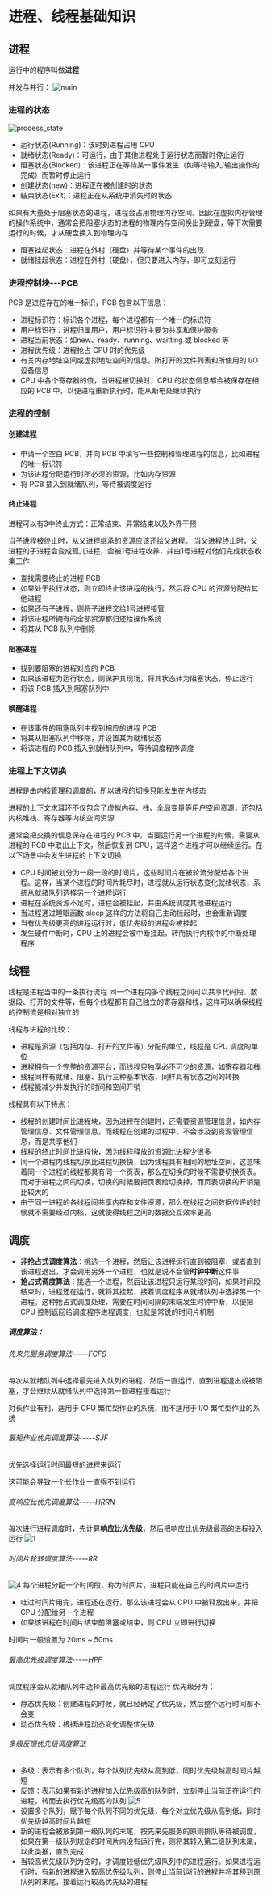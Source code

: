 # 进程、线程基础知识
## 进程
运行中的程序叫做**进程**

并发与并行：
![main](./img/mian.png)

### 进程的状态
![process_state](./img/process_state.png)
* 运行状态(Running)：该时刻进程占用 CPU
* 就绪状态(Ready)：可运行，由于其他进程处于运行状态而暂时停止运行
* 阻塞状态(Blocked)：该进程正在等待某一事件发生（如等待输入/输出操作的完成）而暂时停止运行
* 创建状态(new)：进程正在被创建时的状态
* 结束状态(Exit)：进程正在从系统中消失时的状态

如果有大量处于阻塞状态的进程，进程会占用物理内存空间。因此在虚拟内存管理的操作系统中，通常会把阻塞状态的进程的物理内存空间换出到硬盘，等下次需要运行的时候，才从硬盘换入到物理内存
* 阻塞挂起状态：进程在外村（硬盘）并等待某个事件的出现
* 就绪挂起状态：进程在外村（硬盘），但只要进入内存，即可立刻运行

### 进程控制块---PCB
PCB 是进程存在的唯一标识，PCB 包含以下信息：
* 进程标识符：标识各个进程，每个进程都有一个唯一的标识符
* 用户标识符：进程归属用户，用户标识符主要为共享和保护服务
* 进程当前状态：如new、ready、running、waitting 或 blocked 等
* 进程优先级：进程抢占 CPU 时的优先级
* 有关内存地址空间或虚拟地址空间的信息，所打开的文件列表和所使用的 I/O 设备信息
* CPU 中各个寄存器的值，当进程被切换时，CPU 的状态信息都会被保存在相应的 PCB 中，以便进程重新执行时，能从断电处继续执行

### 进程的控制
#### 创建进程
* 申请一个空白 PCB，并向 PCB 中填写一些控制和管理进程的信息，比如进程的唯一标识符
* 为该进程分配运行时所必须的资源，比如内存资源
* 将 PCB 插入到就绪队列，等待被调度运行

#### 终止进程
进程可以有3中终止方式：正常结束、异常结束以及外界干预

当子进程被终止时，从父进程继承的资源应该还给父进程。
当父进程终止时，父进程的子进程会变成孤儿进程，会被1号进程收养，并由1号进程对他们完成状态收集工作
* 查找需要终止的进程 PCB
* 如果处于执行状态，则立即终止该进程的执行，然后将 CPU 的资源分配给其他进程
* 如果还有子进程，则将子进程交给1号进程接管
* 将该进程所拥有的全部资源都归还给操作系统
* 将其从 PCB 队列中删除

#### 阻塞进程
* 找到要阻塞的进程对应的 PCB
* 如果该进程为运行状态，则保护其现场，将其状态转为阻塞状态，停止运行
* 将该 PCB 插入到阻塞队列中

#### 唤醒进程
* 在该事件的阻塞队列中找到相应的进程 PCB
* 将其从阻塞队列中移除，并设置其为就绪状态
* 将该进程的 PCB 插入到就绪队列中，等待调度程序调度

### 进程上下文切换
进程是由内核管理和调度的，所以进程的切换只能发生在内核态

进程的上下文求耳环不仅包含了虚拟内存、栈、全局变量等用户空间资源，还包括内核堆栈、寄存器等内核空间资源

通常会把交换的信息保存在进程的 PCB 中，当要运行另一个进程的时候，需要从进程的 PCB 中取出上下文，然后恢复到 CPU，这样这个进程才可以继续运行。在以下场景中会发生进程的上下文切换
* CPU 时间被划分为一段一段的时间片，这些时间片在被轮流分配给各个进程。这样，当某个进程的时间片耗尽时，进程就从运行状态变化就绪状态，系统从就绪队列选择另一个进程运行
* 进程在系统资源不足时，进程会被挂起，并由系统调度其他进程运行
* 当进程通过睡眠函数 sleep 这样的方法将自己主动挂起时，也会重新调度
* 当有优先级更高的进程运行时，低优先级的进程会被挂起
* 发生硬件中断时，CPU 上的进程会被中断挂起，转而执行内核中的中断处理程序

## 线程
线程是进程当中的一条执行流程
同一个进程内多个线程之间可以共享代码段、数据段、打开的文件等，但每个线程都有自己独立的寄存器和栈，这样可以确保线程的控制流是相对独立的

线程与进程的比较：
* 进程是资源（包括内存、打开的文件等）分配的单位，线程是 CPU 调度的单位
* 进程拥有一个完整的资源平台，而线程只独享必不可少的资源，如寄存器和栈
* 线程同样有就绪、阻塞、执行三种基本状态，同样具有状态之间的转换
* 线程能减少并发执行的时间和空间开销

线程具有以下特点：
* 线程的创建时间比进程块，因为进程在创建时，还需要资源管理信息，如内存管理信息、文件管理信息，而线程在创建的过程中，不会涉及到资源管理信息，而是共享他们
* 线程的终止时间比进程快，因为线程释放的资源比进程少很多
* 同一个进程内线程切换比进程切换快，因为线程具有相同的地址空间，这意味着同一个进程的线程都具有同一个页表，那么在切换的时候不需要切换页表。而对于进程之间的切换，切换的时候要把页表给切换掉，而页表切换的开销是比较大的
* 由于同一进程的各线程间共享内存和文件资源，那么在线程之间数据传递的时候就不需要经过内核，这就使得线程之间的数据交互效率更高

## 调度
* **非抢占式调度算法**：挑选一个进程，然后让该进程运行直到被阻塞，或者直到该进程退出，才会调用另外一个进程，也就是说不会管**时钟中断**这件事
* **抢占式调度算法**：挑选一个进程，然后让该进程只运行某段时间，如果时间段结束时，进程还在运行，就将其挂起，接着调度程序从就绪队列中选择另一个进程。这种抢占式调度处理，需要在时间间隔的末端发生时钟中断，以便把 CPU 控制返回给调度程序进程调度，也就是常说的时间片机制

##### 调度算法：
###### 先来先服务调度算法-----FCFS
每次从就绪队列中选择最先进入队列的进程，然后一直运行，直到进程退出或被阻塞，才会继续从就绪队列中选择第一额进程接着运行

对长作业有利，适用于 CPU 繁忙型作业的系统，而不适用于 I/O 繁忙型作业的系统

###### 最短作业优先调度算法-----SJF
优先选择运行时间最短的进程来运行

这可能会导致一个长作业一直得不到运行

###### 高响应比优先调度算法-----HRRN
每次进行进程调度时，先计算**响应比优先级**，然后把响应比优先级最高的进程投入运行
![1](./img/1.png)

###### 时间片轮转调度算法-----RR
![4](./img/4.png)
每个进程分配一个时间段，称为时间片，进程只能在自己的时间片中运行
* 吐过时间片用完，进程还在运行，那么该进程会从 CPU 中被释放出来，并把 CPU 分配给另一个进程
* 如果该进程在时间片结束前阻塞或结束，则 CPU 立即进行切换

时间片一般设置为 20ms ~ 50ms

###### 最高优先级调度算法-----HPF
调度程序会从就绪队列中选择最高优先级的进程运行
优先级分为：
* 静态优先级：创建进程的时候，就已经确定了优先级，然后整个运行时间都不会变
* 动态优先级：根据进程动态变化调整优先级

###### 多级反馈优先级调度算法
* 多级：表示有多个队列，每个队列优先级从高到低，同时优先级越高时间片越短
* 反馈：表示如果有新的进程加入优先级高的队列时，立刻停止当前正在运行的进程，转而去执行优先级高的队列
![5](./img/5.png)
* 设置多个队列，赋予每个队列不同的优先级，每个对立优先级从高到低，同时优先级越高时间片越短
* 新的进程会被放到第一级队列的末尾，按先来先服务的原则排队等待被调度，如果在第一级队列规定的时间片内没有运行完，则将其转入第二级队列末尾，以此类推，直到完成
* 当较高优先级队列为空时，才调度较低优先级队列中的进程运行。如果进程运行时，有新的进程进入较高优先级队列，则停止当前运行的进程并将其移到原队列的末尾，接着运行较高优先级的进程

